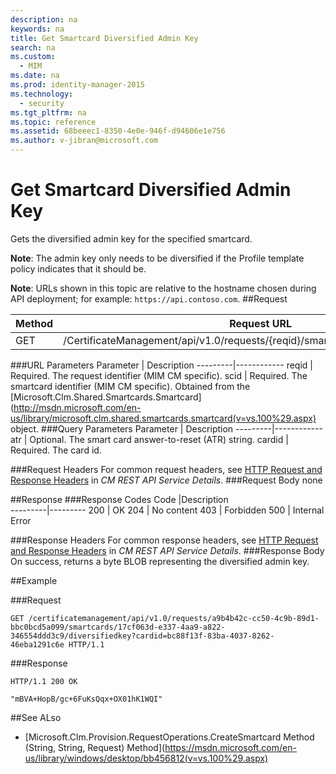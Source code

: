 ```yaml
---
description: na
keywords: na
title: Get Smartcard Diversified Admin Key
search: na
ms.custom: 
  - MIM
ms.date: na
ms.prod: identity-manager-2015
ms.technology: 
  - security
ms.tgt_pltfrm: na
ms.topic: reference
ms.assetid: 68beeec1-8350-4e0e-946f-d94606e1e756
ms.author: v-jibran@microsoft.com
---
```

# Get Smartcard Diversified Admin Key
Gets the diversified admin key for the specified smartcard.

**Note**: The admin key only needs to be diversified if the Profile template policy indicates that it should be.

**Note**: URLs shown in this topic are relative to the hostname chosen during API deployment; for example: `https://api.contoso.com`.
##Request


Method  |Request URL  
---------|---------
GET     |/CertificateManagement/api/v1.0/requests/{reqid}/smartcards/{scid}/diversifiedkey 

###URL Parameters
Parameter | Description
---------|------------
reqid | Required. The request identifier (MIM CM specific). 
scid | Required. The smartcard identifier (MIM CM specific). Obtained from the [Microsoft.Clm.Shared.Smartcards.Smartcard](http://msdn.microsoft.com/en-us/library/microsoft.clm.shared.smartcards.smartcard(v=vs.100%29.aspx) object.
###Query Parameters
Parameter | Description
---------|------------
atr | Optional. The smart card answer-to-reset (ATR) string.
cardid | Required. The card id.

###Request Headers
For common request headers, see [HTTP Request and Response Headers](CM%20REST%20API%20Service%20Details.md#HttpHeaders) in *CM REST API Service Details*.
###Request Body
none

##Response
###Response Codes
Code  |Description  
---------|---------
200     | OK
204 | No content
403 | Forbidden
500 | Internal Error

###Response Headers
For common response headers, see [HTTP Request and Response Headers](CM%20REST%20API%20Service%20Details.md#HttpHeaders) in *CM REST API Service Details*.
###Response Body
On success, returns a byte BLOB representing the diversified admin key.

##Example

###Request 
```
GET /certificatemanagement/api/v1.0/requests/a9b4b42c-cc50-4c9b-89d1-bbc0bcd5a099/smartcards/17cf063d-e337-4aa9-a822-346554ddd3c9/diversifiedkey?cardid=bc88f13f-83ba-4037-8262-46eba1291c6e HTTP/1.1
```
###Response 
```
HTTP/1.1 200 OK

"mBVA+HopB/gc+6FuKsQqx+OX01hK1WQI"
```       
##See ALso

- [Microsoft.Clm.Provision.RequestOperations.CreateSmartcard Method (String, String, Request) Method](https://msdn.microsoft.com/en-us/library/windows/desktop/bb456812(v=vs.100%29.aspx)

